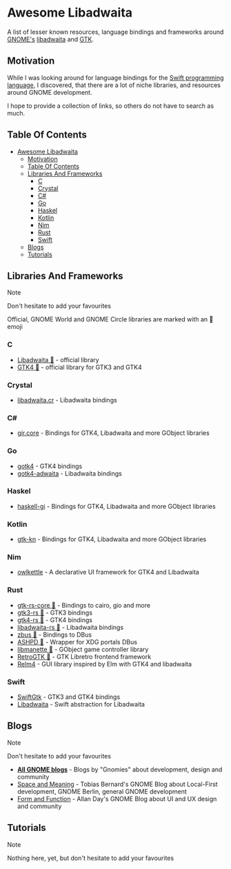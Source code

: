 # Awesome Libadwaita

A list of lesser known resources, language bindings and frameworks around [GNOME's](https://www.gnome.org/) [libadwaita](https://gitlab.gnome.org/GNOME/libadwaita) and [GTK](https://www.gtk.org).

## Motivation

While I was looking around for language bindings for the
[Swift programming language](https://www.swift.org/), I discovered, that there
are a lot of niche libraries, and resources around GNOME development.

I hope to provide a collection of links, so others do not have to search as much.

## Table Of Contents

- [Awesome Libadwaita](#awesome-libadwaita)
  - [Motivation](#motivation)
  - [Table Of Contents](#table-of-contents)
  - [Libraries And Frameworks](#libraries-and-frameworks)
    - [C](#c)
    - [Crystal](#crystal)
    - [C#](#c-1)
    - [Go](#go)
    - [Haskel](#haskel)
    - [Kotlin](#kotlin)
    - [Nim](#nim)
    - [Rust](#rust)
    - [Swift](#swift)
  - [Blogs](#blogs)
  - [Tutorials](#tutorials)

## Libraries And Frameworks

> [!NOTE]
> Don't hesitate to add your favourites

Official, GNOME World and GNOME Circle libraries are marked with an 👣 emoji

### C

- [Libadwaita 👣](https://gitlab.gnome.org/GNOME/libadwaita) - official library
- [GTK4 👣](https://gitlab.gnome.org/GNOME/gtk) - official library for GTK3 and GTK4

### Crystal

- [libadwaita.cr](https://github.com/GeopJr/libadwaita.cr) - Libadwaita bindings

### C#

- [gir.core](https://github.com/gircore/gir.core) - Bindings for GTK4, Libadwaita and more GObject libraries

### Go

- [gotk4](https://github.com/diamondburned/gotk4) - GTK4 bindings
- [gotk4-adwaita](https://github.com/diamondburned/gotk4-adwaita) - Libadwaita bindings

### Haskel

- [haskell-gi](https://github.com/haskell-gi/haskell-gi) - Bindings for GTK4, Libadwaita and more GObject libraries

### Kotlin

- [gtk-kn](https://gitlab.com/gtk-kn/gtk-kn) - Bindings for GTK4, Libadwaita and more GObject libraries

### Nim

- [owlkettle](https://github.com/can-lehmann/owlkettle) - A declarative UI framework for GTK4 and Libadwaita

### Rust

- [gtk-rs-core 👣](https://gtk-rs.org/gtk-rs-core) - Bindings to cairo, gio and more
- [gtk3-rs 👣](https://gtk-rs.org/gtk3-rs) - GTK3 bindings
- [gtk4-rs 👣](https://gtk-rs.org/gtk4-rs) - GTK4 bindings
- [libadwaita-rs 👣](https://gitlab.gnome.org/World/Rust/libadwaita-rs) - Libadwaita bindings
- [zbus 👣](https://dbus.pages.freedesktop.org/zbus) - Bindings to DBus
- [ASHPD 👣](https://github.com/bilelmoussaoui/ashpd) - Wrapper for XDG portals DBus
- [libmanette 👣](https://gnome.pages.gitlab.gnome.org/libmanette/) - GObject game controller library
- [RetroGTK 👣](https://gnome.pages.gitlab.gnome.org/retro-gtk/) - GTK Libretro frontend framework
- [Relm4](https://github.com/Relm4/Relm4) - GUI library inspired by Elm with GTK4 and libadwaita

### Swift

- [SwiftGtk](https://github.com/rhx/SwiftGtk) - GTK3 and GTK4 bindings
- [Libadwaita](https://github.com/AparokshaUI/Libadwaita) - Swift abstraction for Libadwaita

## Blogs

> [!NOTE]
> Don't hesitate to add your favourites

- [**All GNOME blogs**](https://blogs.gnome.org/) - Blogs by "Gnomies" about development, design and community
- [Space and Meaning](https://blogs.gnome.org/tbernard/) - Tobias Bernard's GNOME Blog about Local-First development, GNOME Berlin, general GNOME development
- [Form and Function](https://blogs.gnome.org/aday/) - Allan Day's GNOME Blog about UI and UX design and community


## Tutorials

> [!NOTE]
> Nothing here, yet, but don't hesitate to add your favourites
